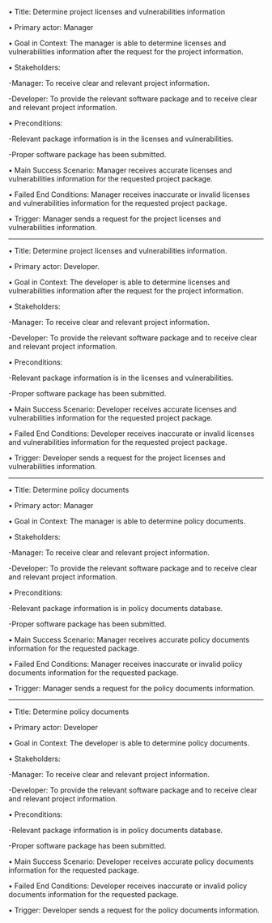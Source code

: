 • Title: Determine project licenses and vulnerabilities information

• Primary actor: Manager

• Goal in Context: The manager is able to determine licenses and vulnerabilities information after the request for the project information.

• Stakeholders:

   -Manager: To receive clear and relevant project information.

   -Developer: To provide the relevant software package and to receive clear and relevant project information.

• Preconditions:
	
   -Relevant package information is in the licenses and vulnerabilities.

   -Proper software package has been submitted.

• Main Success Scenario: Manager receives accurate licenses and vulnerabilities information for the requested project package.

• Failed End Conditions: Manager receives inaccurate or invalid licenses and vulnerabilities information for the requested project package.

• Trigger: Manager sends a request for the project licenses and vulnerabilities information.


------------------------------------------------------------------------------------------------------------------------------------------

• Title: Determine project licenses and vulnerabilities information.

• Primary actor: Developer.

• Goal in Context: The developer is able to determine licenses and vulnerabilities information after the request for the project information.

• Stakeholders:

   -Manager: To receive clear and relevant project information.
   
   -Developer: To provide the relevant software package and to receive clear and relevant project information.

• Preconditions:

   -Relevant package information is in the licenses and vulnerabilities.
   
   -Proper software package has been submitted.

• Main Success Scenario: Developer receives accurate licenses and vulnerabilities information for the requested project package.

• Failed End Conditions: Developer receives inaccurate or invalid licenses and vulnerabilities information for the requested project package.

• Trigger: Developer sends a request for the project licenses and vulnerabilities information.


------------------------------------------------------------------------------------------------------------------------------------------

• Title: Determine policy documents

• Primary actor: Manager

• Goal in Context: The manager is able to determine policy documents.

• Stakeholders:

   -Manager: To receive clear and relevant project information.

   -Developer: To provide the relevant software package and to receive clear and relevant project information.

• Preconditions:

   -Relevant package information is in policy documents database.

   -Proper software package has been submitted.

• Main Success Scenario: Manager receives accurate policy documents information for the requested package.

• Failed End Conditions: Manager receives inaccurate or invalid policy documents information for the requested package.

• Trigger: Manager sends a request for the policy documents information.


------------------------------------------------------------------------------------------------------------------------------------------

• Title: Determine policy documents

• Primary actor: Developer

• Goal in Context: The developer is able to determine policy documents.

• Stakeholders:

   -Manager: To receive clear and relevant project information.

   -Developer: To provide the relevant software package and to receive clear and relevant project information.

• Preconditions:

   -Relevant package information is in policy documents database.

   -Proper software package has been submitted.

• Main Success Scenario: Developer receives accurate policy documents information for the requested package.

• Failed End Conditions: Developer receives inaccurate or invalid policy documents information for the requested package.

• Trigger: Developer sends a request for the policy documents information.
